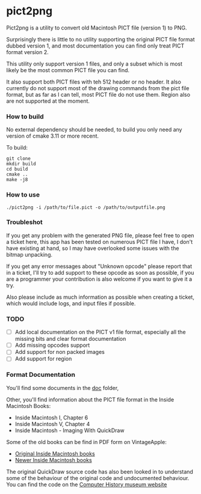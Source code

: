 pict2png
========

Pict2png is a utility to convert old Macintosh PICT file (version 1) to PNG.

Surprisingly there is little to no utility supporting the original PICT file format dubbed version 1, and most 
documentation you can find only treat PICT format version 2.

This utility only support version 1 files, and only a subset which is most likely be the most
common PICT file you can find.

It also support both PICT files with teh 512 header or no header.
It also currently do not support most of the drawing commands from the pict file format, but
as far as I can tell, most PICT file do not use them.
Region also are not supported at the moment.

### How to build
No external dependency should be needed, to build you only need any version of cmake 3.11 or more recent.

To build:

```shell
git clone 
mkdir build
cd build
cmake ..
make -j8
```

### How to use

```shell
./pict2png -i /path/to/file.pict -o /path/to/outputfile.png
```

### Troubleshot

If you get any problem with the generated PNG file, please feel free to open a ticket here, this app has been tested
on numerous PICT file I have, I don't have existing at hand, so I may have overlooked some issues with the bitmap unpacking.

If you get any error messages about "Unknown opcode" please report that in a ticket, I'll try to add support to these opcode
as soon as possible, if you are a programmer your contribution is also welcome if you want to give it a try.

Also please include as much information as possible when creating a ticket, which would include logs, and input files if possible.

### TODO

- [ ] Add local documentation on the PICT v1 file format, especially all the missing bits and clear format documentation
- [ ] Add missing opcodes support
- [ ] Add support for non packed images
- [ ] Add support for region

### Format Documentation

You'll find some documents in the [doc](doc/) folder,

Other, you'll find information about the PICT file format in the Inside Macintosh Books:
 - Inside Macintosh I, Chapter 6
 - Inside Macintosh V, Chapter 4
 - Inside Macintosh - Imaging With QuickDraw

Some of the old books can be find in PDF form on VintageApple:
 - [Original Inside Macintosh books](https://vintageapple.org/inside_o/)
 - [Newer Inside Macintosh books](https://vintageapple.org/inside_r/)

The original QuickDraw source code has also been looked in to understand some of the behaviour of the original code and
undocumented behaviour. You can find the code on the [Computer History museum website](https://computerhistory.org/blog/macpaint-and-quickdraw-source-code/)
